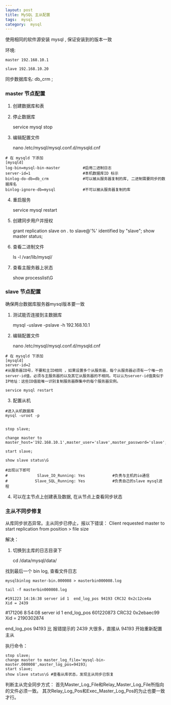 ```yaml
---
layout: post
title: MySQL 主从配置
tags:  mysql
category:  mysql
---
```


使用相同的软件源安装 mysql , 保证安装到的版本一致

环境: 

    master 192.168.10.1

    slave 192.168.10.20

同步数据库名:  db_crm ;

### master 节点配置

1. 创建数据库和表

2. 停止数据库

    service mysql stop

3. 编辑配置文件

    nano /etc/mysql/mysql.conf.d/mysqld.cnf

```
# 在 mysqld 下添加
[mysqld]
log-bin=mysql-bin-master          #启用二进制日志
server-id=1                       #本机数据库ID 标示
binlog-do-db=db_crm               #可以被从服务器复制的库, 二进制需要同步的数据库名
binlog-ignore-db=mysql            #不可以被从服务器复制的库
```

4. 重启服务

    service mysql restart   

5. 创建同步用户并授权

    grant replication slave on *.* to slave@'%'  identified by "slave";
    show master status; 

6. 查看二进制文件
    
    ls -l /var/lib/mysql/

7. 查看主服务器上状态
    
    show processlist\G 

### slave 节点配置

确保两台数据库服务器mysql版本要一致

1. 测试能否连接到主数据库

    mysql -uslave -pslave -h 192.168.10.1

2. 编辑配置文件

    nano /etc/mysql/mysql.conf.d/mysqld.cnf

```
# 在 mysqld 下添加
[mysqld]
server-id=2 
#从服务器ID号，不要和主ID相同 ，如果设置多个从服务器，每个从服务器必须有一个唯一的server-id值，必须与主服务器的以及其它从服务器的不相同。可以认为server-id值类似于IP地址：这些ID值能唯一识别复制服务器群集中的每个服务器实例。
```

    service mysql restart   

3. 配置从机

```
#进入从机数据库
mysql -uroot -p


stop slave;

change master to master_host='192.168.10.1',master_user='slave',master_password='slave';

start slave;

show slave status\G

#出现以下即可
#             Slave_IO_Running: Yes            #负责与主机的io通信
#            Slave_SQL_Running: Yes            #负责自己的slave mysql进程
```

4. 可以在主节点上创建表及数据, 在从节点上查看同步状态


### 主从不同步修复

从库同步状态异常。主从同步已停止，报以下错误： Client requested master to start replication from position > file size

解决： 

1. 切换到主库的日志目录下

    cd /data/mysql/data/

找到最后一个 bin log, 查看文件日志
 
    mysqlbinlog master-bin.000008 > masterbin000008.log

    tail -f masterbin000008.log

    #191223 14:16:38 server id 1  end_log_pos 94193 CRC32 0x2c12ce4a    Xid = 2439

#171206  8:54:08 server id 1  end_log_pos 601220873 CRC32 0x2ebaec99    Xid = 2190302874

end_log_pos 94193 比 报错提示的 2439 大很多，直接从 94193 开始重新配置主从


执行命令：

```
stop slave;
change master to master_log_file='mysql-bin-master.000008',master_log_pos=94193;
start slave;
show slave status\G #查看从库状态，发现主从同步已恢复
```

判断主从完全同步方式：
首先Master_Log_File和Relay_Master_Log_File所指向的文件必须一致。
其次Relay_Log_Pos和Exec_Master_Log_Pos的为止也要一致才行。
